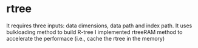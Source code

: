 # rtree
It requires three inputs: data dimensions, data path and index path.
It uses bulkloading method to build R-tree
I implemented rtreeRAM method to accelerate the performace (i.e., cache the rtree in the memory)

